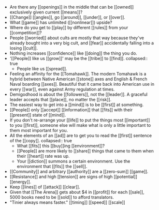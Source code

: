 - Are there any [[openings]] in the middle that can be [[owned]] exclusively given current [[means]]?
- [[Change]] [[angles]], go [[around]], [[under]], or [[over]].
- What [[game]] has unlimited ([[nonlinear]]) upside?
- Where do you get to [[play]] by different [[rules]] from your [[competition]]?
- People [[worried]] about cults are mostly that way because they've already bought into a very big cult, and [[fear]] accidentally falling into a losing [[cult]].
- Nothing increases [[confidence]] like [[doing]] the thing you do.
- '[[People]] like us [[grow]]' may be the [[tribe]] to [[find]].
  collapsed:: true
	- People like us [[spread]].
- Feeling an affinity for the [[Tomahawk]]. The modern Tomahawk is a hybrid between Native American [[stone]] axes and English & French Naval boarding [[axes]]. Beautiful that it came back into American use in every [[war]], even against Army regulation at times.
- Demigodhood is about the [[followers]], not the [[leader]]. A graceful leader accepts that [[place]], no matter the [[risk]].
- The easiest way to get into a [[mind]] is to be [[first]] at something.
- [[People]] only [[accept]] [[information]] that [[fits]] with their [[present]] state of [[mind]].
- If you don't re-arrange your [[life]] to put the things most [[important]] to you [[first]], someone else will make what is only a little important to them most important for you.
- All the elements of an [[ad]] are to get you to read the [[first]] sentence of the [[copy]].
  collapsed:: true
	- What [[fits]] this [[buy]]ing [[environment]]?
	- [[People]] are more likely to [[share]] things that came to them when their [[heart]] rate was up.
	- Your [[diction]] summons a certain environment. Use the environment that [[fits]] the [[sell]].
- [[Community]] and arbitrary [[authority]] are a [[zero-sum]] [[game]].
- [[Resistance]] and high [[tension]] are signs of high [[potential]] [[energy]].
- Keep [[lines]] of [[attack]] [[clear]].
- Given that [[The Arena]] gets about $4 in [[profit]] for each [[sale]], 5000 books need to be [[sold]] to afford translators.
- "Tinier always means faster." [[timing]] [[speed]] [[scale]]